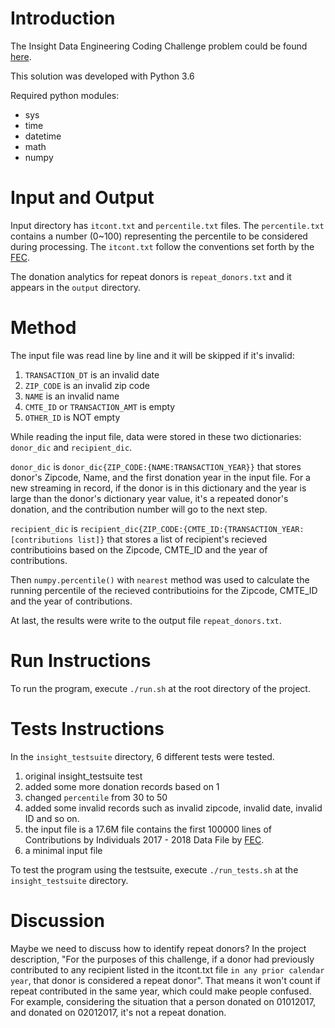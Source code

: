 # Introduction
The Insight Data Engineering Coding Challenge problem could be found [here](https://github.com/InsightDataScience/donation-analytics).

This solution was developed with Python 3.6

Required python modules:
 * sys
 * time
 * datetime
 * math
 * numpy


# Input and Output
Input directory has `itcont.txt` and `percentile.txt` files. The `percentile.txt` contains a number (0~100) representing the percentile to be considered during processing. The `itcont.txt` follow the conventions set forth by the [FEC](http://classic.fec.gov/finance/disclosure/metadata/DataDictionaryContributionsbyIndividuals.shtml).

The donation analytics for repeat donors is `repeat_donors.txt` and it appears in the `output` directory.

# Method

The input file was read line by line and it will be skipped if it's invalid: 
1. `TRANSACTION_DT` is an invalid date
2. `ZIP_CODE` is an invalid zip code
3. `NAME` is an invalid name
4. `CMTE_ID` or `TRANSACTION_AMT` is empty
5. `OTHER_ID` is NOT empty  

While reading the input file, data were stored in these two dictionaries: `donor_dic` and `recipient_dic`.

`donor_dic` is `donor_dic{ZIP_CODE:{NAME:TRANSACTION_YEAR}}` that stores donor's Zipcode, Name, and the first donation year in the input file. For a new streaming in record, if the donor is in this dictionary and the year is large than the donor's dictionary year value, it's a repeated donor's donation, and the contribution number will go to the next step. 

`recipient_dic` is `recipient_dic{ZIP_CODE:{CMTE_ID:{TRANSACTION_YEAR:[contributions list]}` that stores a list of recipient's recieved contributioins based on the Zipcode, CMTE_ID and the year of contributions.

Then `numpy.percentile()` with `nearest` method was used to calculate the running percentile of the recieved contributioins for the Zipcode, CMTE_ID and the year of contributions.

At last, the results were write to the output file `repeat_donors.txt`.

# Run Instructions
To run the program, execute `./run.sh` at the root directory of the project.

# Tests Instructions
In the `insight_testsuite` directory, 6 different tests were tested.
1. original insight_testsuite test
2. added some more donation records based on 1
3. changed `percentile` from 30 to 50
4. added some invalid records such as invalid zipcode, invalid date, invalid ID and so on.
5. the input file is a 17.6M file contains the first 100000 lines of Contributions by Individuals 2017 - 2018 Data File by [FEC](https://classic.fec.gov/finance/disclosure/ftpdet.shtml#a2017_2018).
6. a minimal input file 

To test the program using the testsuite, execute `./run_tests.sh` at the `insight_testsuite` directory.

# Discussion

Maybe we need to discuss how to identify repeat donors?
In the project description, "For the purposes of this challenge, if a donor had previously contributed to any recipient listed in the itcont.txt file `in any prior calendar year`, that donor is considered a repeat donor". That means it won't count if repeat contributed in the same year, which could make people confused. For example, considering the situation that a person donated on 01012017, and donated on 02012017, it's not a repeat donation.



